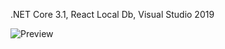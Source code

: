 .NET Core 3.1, React Local Db, Visual Studio 2019

![Preview](https://i.postimg.cc/15MPxXFw/ezgif-5-72acdf894905.gif)
